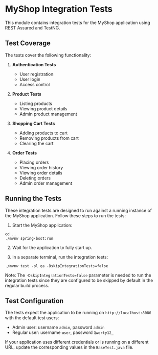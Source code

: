 # MyShop Integration Tests

This module contains integration tests for the MyShop application using REST Assured and TestNG.

## Test Coverage

The tests cover the following functionality:

1. **Authentication Tests**
   - User registration
   - User login
   - Access control

2. **Product Tests**
   - Listing products
   - Viewing product details
   - Admin product management

3. **Shopping Cart Tests**
   - Adding products to cart
   - Removing products from cart
   - Clearing the cart

4. **Order Tests**
   - Placing orders
   - Viewing order history
   - Viewing order details
   - Deleting orders
   - Admin order management

## Running the Tests

These integration tests are designed to run against a running instance of the MyShop application. Follow these steps to run the tests:

1. Start the MyShop application:
```
cd ..
./mvnw spring-boot:run
```

2. Wait for the application to fully start up.

3. In a separate terminal, run the integration tests:
```
./mvnw test -pl qa -DskipIntegrationTests=false
```

Note: The `-DskipIntegrationTests=false` parameter is needed to run the integration tests since they are configured to be skipped by default in the regular build process.

## Test Configuration

The tests expect the application to be running on `http://localhost:8080` with the default test users:

- Admin user: username `admin`, password `admin`
- Regular user: username `user`, password `Qwerty12_`

If your application uses different credentials or is running on a different URL, update the corresponding values in the `BaseTest.java` file. 
